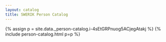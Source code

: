 ```yaml
---
layout: catalog
title: SWERIK Person Catalog
---
```

{% assign p = site.data._person-catalog.i-4sEtGRPnuog5ACjegAtakj %}
{% include person-catalog.html p=p %}

